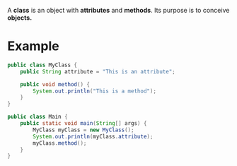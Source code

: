 A **class** is an object with **attributes** and **methods**. Its purpose is to conceive **objects.**

# Example

```java
public class MyClass {
	public String attribute = "This is an attribute";

	public void method() {
		System.out.println("This is a method");
	}
}

public class Main {
	public static void main(String[] args) {
		MyClass myClass = new MyClass();
		System.out.println(myClass.attribute);
		myClass.method();		
	}
}
```
